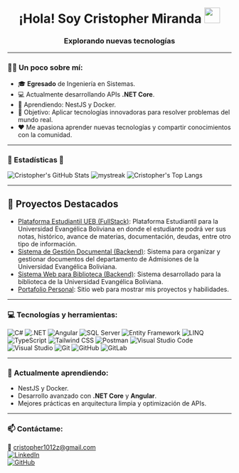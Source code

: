 <h1 align="center">¡Hola! Soy Cristopher Miranda <img src="https://media.giphy.com/media/hvRJCLFzcasrR4ia7z/giphy.gif" width="35"></h1>

<h3 align="center"> Explorando nuevas tecnologías</h3>

---

### 👨‍💻 Un poco sobre mí:

- 🎓 **Egresado** de Ingeniería en Sistemas.  
- 💻 Actualmente desarrollando APIs **.NET Core**.  
- 🌱 Aprendiendo: NestJS y Docker.  
- 🎯 Objetivo: Aplicar tecnologías innovadoras para resolver problemas del mundo real.  
- ❤️ Me apasiona aprender nuevas tecnologías y compartir conocimientos con la comunidad.  

---

### 🚀 Estadísticas 🚀
![Cristopher's GitHub Stats](https://github-readme-stats.vercel.app/api?username=Mirandaaca&show_icons=true&theme=tokyonight)
<img src="https://github-readme-streak-stats.herokuapp.com/?user=Mirandaaca&theme=tokyonight" alt="mystreak"/>
![Cristopher's Top Langs](https://github-readme-stats.vercel.app/api/top-langs/?username=Mirandaaca&theme=tokyonight&layout=compact)

---

## 🚀 Proyectos Destacados  
- [Plataforma Estudiantil UEB (FullStack)](https://notas2.ueb.edu.bo/login): Plataforma Estudiantil para la Universidad Evangélica Boliviana en donde el estudiante podrá ver sus notas, histórico, avance de materias, documentación, deudas, entre otro tipo de información.
- [Sistema de Gestión Documental (Backend)](https://github.com/Mirandaaca/documentalmanagement-api): Sistema para organizar y gestionar documentos del departamento de Admisiones de la Universidad Evangélica Boliviana.  
- [Sistema Web para Biblioteca (Backend)](https://github.com/Mirandaaca/librarymanagement-api): Sistema desarrollado para la biblioteca de la Universidad Evangélica Boliviana.  
- [Portafolio Personal](https://github.com/mirandaaca/portafolio): Sitio web para mostrar mis proyectos y habilidades.  

---

### 💻 Tecnologías y herramientas:

![C#](https://img.shields.io/badge/C%23-239120?style=for-the-badge&logo=csharp&logoColor=white)
![.NET](https://img.shields.io/badge/.NET-512BD4?style=for-the-badge&logo=dotnet&logoColor=white)
![Angular](https://img.shields.io/badge/Angular-DD0031?style=for-the-badge&logo=angular&logoColor=white)
![SQL Server](https://img.shields.io/badge/SQL-CC2927?style=for-the-badge&logo=microsoftsqlserver&logoColor=white)
![Entity Framework](https://img.shields.io/badge/Entity_Framework-512BD4?style=for-the-badge&logo=nuget&logoColor=white)
![LINQ](https://img.shields.io/badge/LINQ-239120?style=for-the-badge&logo=csharp&logoColor=white)
![TypeScript](https://img.shields.io/badge/TypeScript-007ACC?style=for-the-badge&logo=typescript&logoColor=white)
![Tailwind CSS](https://img.shields.io/badge/Tailwind_CSS-38B2AC?style=for-the-badge&logo=tailwind-css&logoColor=white)
![Postman](https://img.shields.io/badge/Postman-FF6C37?style=for-the-badge&logo=postman&logoColor=white)
![Visual Studio Code](https://img.shields.io/badge/VS_Code-007ACC?style=for-the-badge&logo=visualstudiocode&logoColor=white)
![Visual Studio](https://img.shields.io/badge/Visual_Studio-5C2D91?style=for-the-badge&logo=visualstudio&logoColor=white)
![Git](https://img.shields.io/badge/Git-F05032?style=for-the-badge&logo=git&logoColor=white)
![GitHub](https://img.shields.io/badge/GitHub-100000?style=for-the-badge&logo=github&logoColor=white)
![GitLab](https://img.shields.io/badge/GitLab-FCA121?style=for-the-badge&logo=gitlab&logoColor=white)

---

### 🌱 Actualmente aprendiendo:
- NestJS y Docker.
- Desarrollo avanzado con **.NET Core** y **Angular**.
- Mejores prácticas en arquitectura limpia y optimización de APIs.

---

### 📫 Contáctame:
📧 [cristopher1012z@gmail.com](mailto:cristopher1012z@gmail.com)  
[![LinkedIn](https://img.shields.io/badge/LinkedIn-0A66C2?style=flat-square&logo=linkedin&logoColor=white)](https://www.linkedin.com/in/cristopher-adrian-miranda-aramayo/)  
[![GitHub](https://img.shields.io/badge/GitHub-100000?style=flat-square&logo=github&logoColor=white)](https://github.com/Mirandaaca)
